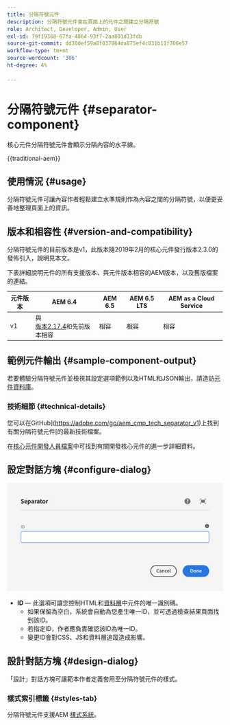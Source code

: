 ```yaml
---
title: 分隔符號元件
description: 分隔符號元件會在頁面上的元件之間建立分隔符號
role: Architect, Developer, Admin, User
exl-id: 79f19368-67fa-4864-93f7-2aa801d13fdb
source-git-commit: dd30def59a8f037864da875ef4c831b11f766e57
workflow-type: tm+mt
source-wordcount: '306'
ht-degree: 4%

---
```



# 分隔符號元件 {#separator-component}

核心元件分隔符號元件會顯示分隔內容的水平線。

{{traditional-aem}}

## 使用情況 {#usage}

分隔符號元件可讓內容作者輕鬆建立水準規則作為內容之間的分隔符號，以便更妥善地整理頁面上的資訊。

## 版本和相容性 {#version-and-compatibility}

分隔符號元件的目前版本是v1，此版本隨2019年2月的核心元件發行版本2.3.0的發佈引入，說明見本文。

下表詳細說明元件的所有支援版本、與元件版本相容的AEM版本，以及舊版檔案的連結。

| 元件版本 | AEM 6.4 | AEM 6.5 | AEM 6.5 LTS | AEM as a Cloud Service |
|---|---|---|---|---|
| v1 | 與<br>[版本2.17.4](/help/versions.md)和先前版本相容 | 相容 | 相容 | 相容 |

## 範例元件輸出 {#sample-component-output}

若要體驗分隔符號元件並檢視其設定選項範例以及HTML和JSON輸出，請造訪[元件資料庫](https://adobe.com/go/aem_cmp_library_separator)。

### 技術細節 {#technical-details}

您可以在GitHub](https://adobe.com/go/aem_cmp_tech_separator_v1)上找到有關分隔符號元件[的最新技術檔案。

在[核心元件開發人員檔案](/help/developing/overview.md)中可找到有關開發核心元件的進一步詳細資料。

## 設定對話方塊 {#configure-dialog}

![分隔符號元件的編輯對話方塊](/help/assets/separator-edit.png)

* **ID** — 此選項可讓您控制HTML和[資料層](/help/developing/data-layer/overview.md)中元件的唯一識別碼。
   * 如果保留為空白，系統會自動為您產生唯一ID，並可透過檢查結果頁面找到該ID。
   * 若指定ID，作者應負責確認該ID為唯一ID。
   * 變更ID會對CSS、JS和資料層追蹤造成影響。

## 設計對話方塊 {#design-dialog}

「設計」對話方塊可讓範本作者定義套用至分隔符號元件的樣式。

### 樣式索引標籤 {#styles-tab}

分隔符號元件支援AEM [樣式系統](/help/get-started/authoring.md#component-styling)。

